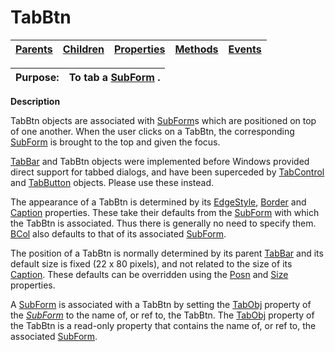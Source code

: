 




<h1 class="heading"><span class="name">TabBtn</span></h1>

| [Parents](../ParentLists/TabBtn.htm) | [Children](../ChildLists/TabBtn.htm) | [Properties](../PropLists/TabBtn.htm) | [Methods](../MethodLists/TabBtn.htm) | [Events](../EventLists/TabBtn.htm) |
| --- | --- | --- | --- | ---  |


| Purpose: | To tab a [SubForm](subform.md) . |
| --- | ---  |


**Description**


TabBtn objects are associated with [SubForm](subform.md)s which are positioned on top of one another. When the user clicks on a TabBtn, the corresponding [SubForm](subform.md) is brought to the top and given the focus.



[TabBar](tabbar.md) and TabBtn objects were implemented before Windows provided direct support for tabbed dialogs, and have been superceded by [TabControl](tabcontrol.md) and [TabButton](tabbutton.md) objects. Please use these instead.


The appearance of a TabBtn is determined by its [EdgeStyle](./edgestyle.md), [Border](./border.md) and [Caption](./caption.md) properties. These take their defaults from the [SubForm](subform.md) with which the TabBtn is associated. Thus there is generally no need to specify them. [BCol](./bcol.md) also defaults to that of its associated [SubForm](subform.md).


The position of a TabBtn is normally determined by its parent [TabBar](tabbar.md) and its default size is fixed (22 x 80 pixels), and not related to the size of its [Caption](./caption.md). These defaults can be overridden using the [Posn](./posn.md) and [Size](./size.md) properties.


A [SubForm](subform.md) is associated with a TabBtn by setting the [TabObj](./tabobj.md) property of the [*SubForm*](subform.md) to the name of, or ref to, the TabBtn. The [TabObj](./tabobj.md) property of the TabBtn is a read-only property that contains the name of, or ref to, the associated [SubForm](subform.md).


